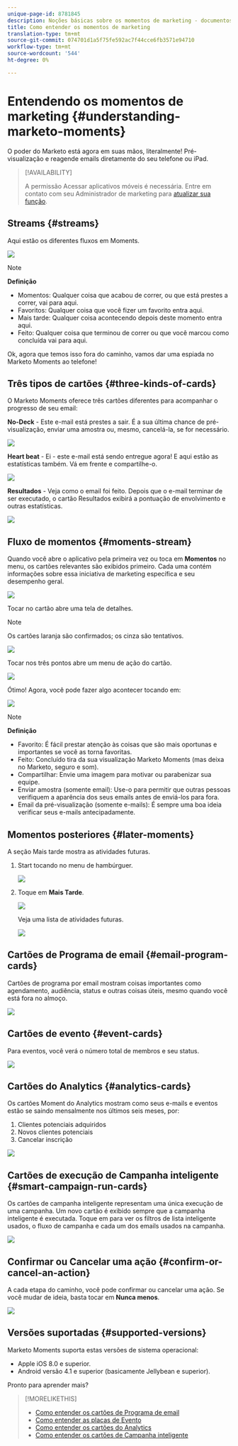 ```yaml
---
unique-page-id: 8781845
description: Noções básicas sobre os momentos de marketing - documentos do Marketo - documentação do produto
title: Como entender os momentos de marketing
translation-type: tm+mt
source-git-commit: 074701d1a5f75fe592ac7f44cce6fb3571e94710
workflow-type: tm+mt
source-wordcount: '544'
ht-degree: 0%

---
```



# Entendendo os momentos de marketing {#understanding-marketo-moments}

O poder do Marketo está agora em suas mãos, literalmente! Pré-visualização e reagende emails diretamente do seu telefone ou iPad.

>[!AVAILABILITY]
>
>
>A permissão Acessar aplicativos móveis é necessária. Entre em contato com seu Administrador de marketing para [atualizar sua função](/help/marketo/product-docs/administration/users-and-roles/managing-user-roles-and-permissions.md).

## Streams {#streams}

Aqui estão os diferentes fluxos em Moments.

![](assets/image2015-7-15-15-3a6-3a10.png)

>[!NOTE]
>
>**Definição**
>
>* Momentos: Qualquer coisa que acabou de correr, ou que está prestes a correr, vai para aqui.
>* Favoritos: Qualquer coisa que você fizer um favorito entra aqui.
>* Mais tarde: Qualquer coisa acontecendo depois deste momento entra aqui.
>* Feito: Qualquer coisa que terminou de correr ou que você marcou como concluída vai para aqui.


Ok, agora que temos isso fora do caminho, vamos dar uma espiada no Marketo Moments ao telefone!

## Três tipos de cartões {#three-kinds-of-cards}

O Marketo Moments oferece três cartões diferentes para acompanhar o progresso de seu email:

**No-Deck**  - Este e-mail está prestes a sair. É a sua última chance de pré-visualização, enviar uma amostra ou, mesmo, cancelá-la, se for necessário.

![](assets/image2015-7-17-11-3a25-3a48.png)

**Heart beat** - Ei - este e-mail está sendo entregue agora! E aqui estão as estatísticas também. Vá em frente e compartilhe-o.

![](assets/image2015-7-17-11-3a27-3a22.png)

**Resultados**  - Veja como o email foi feito. Depois que o e-mail terminar de ser executado, o cartão Resultados exibirá a pontuação de envolvimento e outras estatísticas.

![](assets/image2015-7-17-11-3a43-3a28.png)

## Fluxo de momentos {#moments-stream}

Quando você abre o aplicativo pela primeira vez ou toca em **Momentos** no menu, os cartões relevantes são exibidos primeiro. Cada uma contém informações sobre essa iniciativa de marketing específica e seu desempenho geral.

![](assets/image2015-7-15-10-3a46-3a19.png)

Tocar no cartão abre uma tela de detalhes.

>[!NOTE]
>
>Os cartões laranja são confirmados; os cinza são tentativos.

![](assets/image2015-9-25-9-3a37-3a26.png)

Tocar nos três pontos abre um menu de ação do cartão.

![](assets/image2015-7-15-10-3a47-3a34.png)

Ótimo! Agora, você pode fazer algo acontecer tocando em:

![](assets/image2015-7-15-10-3a49-3a20.png)

>[!NOTE]
>
>**Definição**
>
>* Favorito: É fácil prestar atenção às coisas que são mais oportunas e importantes se você as torna favoritas.
>* Feito: Concluído tira da sua visualização Marketo Moments (mas deixa no Marketo, seguro e som).
>* Compartilhar: Envie uma imagem para motivar ou parabenizar sua equipe.
>* Enviar amostra (somente email): Use-o para permitir que outras pessoas verifiquem a aparência dos seus emails antes de enviá-los para fora.
>* Email da pré-visualização (somente e-mails): É sempre uma boa ideia verificar seus e-mails antecipadamente.


## Momentos posteriores {#later-moments}

A seção Mais tarde mostra as atividades futuras.

1. Start tocando no menu de hambúrguer.

   ![](assets/image2015-7-15-10-3a52-3a5.png)

1. Toque em **Mais Tarde**.

   ![](assets/image2015-7-15-10-3a54-3a47.png)

   Veja uma lista de atividades futuras.

   ![](assets/image2015-6-29-15-3a24-3a3.png)

## Cartões de Programa de email {#email-program-cards}

Cartões de programa por email mostram coisas importantes como agendamento, audiência, status e outras coisas úteis, mesmo quando você está fora no almoço.

![](assets/image2015-6-29-15-3a31-3a57.png)

## Cartões de evento {#event-cards}

Para eventos, você verá o número total de membros e seu status.

![](assets/image2015-6-29-15-3a39-3a12.png)

## Cartões do Analytics {#analytics-cards}

Os cartões Moment do Analytics mostram como seus e-mails e eventos estão se saindo mensalmente nos últimos seis meses, por:

1. Clientes potenciais adquiridos
1. Novos clientes potenciais
1. Cancelar inscrição

![](assets/image2015-7-6-13-3a26-3a33.png)

## Cartões de execução de Campanha inteligente {#smart-campaign-run-cards}

Os cartões de campanha inteligente representam uma única execução de uma campanha. Um novo cartão é exibido sempre que a campanha inteligente é executada. Toque em para ver os filtros de lista inteligente usados, o fluxo de campanha e cada um dos emails usados na campanha.

![](assets/image2015-9-23-11-3a0-3a54.png)

## Confirmar ou Cancelar uma ação {#confirm-or-cancel-an-action}

A cada etapa do caminho, você pode confirmar ou cancelar uma ação. Se você mudar de ideia, basta tocar em **Nunca menos**.

![](assets/image2015-7-14-17-3a11-3a29.png)

## Versões suportadas {#supported-versions}

Marketo Moments suporta estas versões de sistema operacional:

* Apple iOS 8.0 e superior.
* Android versão 4.1 e superior (basicamente Jellybean e superior).

Pronto para aprender mais?

>[!MORELIKETHIS]
>
>* [Como entender os cartões de Programa de email](/help/marketo/product-docs/core-marketo-concepts/mobile-apps/marketo-moments/understanding-moments/understanding-email-program-cards.md)
>* [Como entender as placas de Evento](/help/marketo/product-docs/core-marketo-concepts/mobile-apps/marketo-moments/understanding-moments/understanding-event-cards.md)
>* [Como entender os cartões do Analytics](/help/marketo/product-docs/core-marketo-concepts/mobile-apps/marketo-moments/understanding-moments/understanding-analytics-cards.md)
>* [Como entender os cartões de Campanha inteligente](/help/marketo/product-docs/core-marketo-concepts/mobile-apps/marketo-moments/understanding-moments/understanding-smart-campaign-cards.md)

